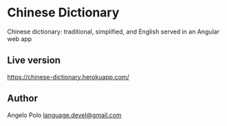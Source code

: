 # Chinese Dictionary
Chinese dictionary: traditional, simplified, and English served in an Angular web app

## Live version
https://chinese-dictionary.herokuapp.com/

## Author
Angelo Polo <language.devel@gmail.com>

